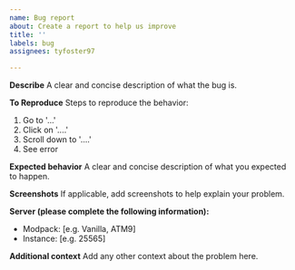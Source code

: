 ```yaml
---
name: Bug report
about: Create a report to help us improve
title: ''
labels: bug
assignees: tyfoster97

---
```


**Describe**
A clear and concise description of what the bug is.

**To Reproduce**
Steps to reproduce the behavior:
1. Go to '...'
2. Click on '....'
3. Scroll down to '....'
4. See error

**Expected behavior**
A clear and concise description of what you expected to happen.

**Screenshots**
If applicable, add screenshots to help explain your problem.

**Server (please complete the following information):**
 - Modpack: [e.g. Vanilla, ATM9]
 - Instance: [e.g. 25565]

**Additional context**
Add any other context about the problem here.
